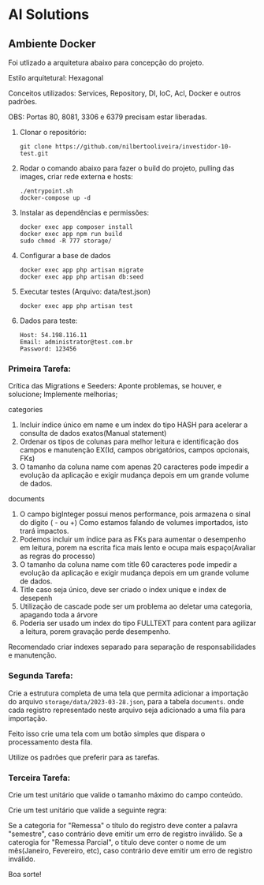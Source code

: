 # AI Solutions

## Ambiente Docker

Foi utlizado a arquitetura abaixo para concepção do projeto.


Estilo arquitetural: Hexagonal

Conceitos utilizados: Services, Repository, DI, IoC, Acl, Docker e outros padrões.

OBS: Portas 80, 8081, 3306 e 6379 precisam estar liberadas.

1. Clonar o repositório:
     ```
    git clone https://github.com/nilbertooliveira/investidor-10-test.git
     ```

2. Rodar o comando abaixo para fazer o build do projeto, pulling das images, criar rede externa e hosts:
   ```
   ./entrypoint.sh 
   docker-compose up -d
   ```
3. Instalar as dependências e permissões:
    ```
    docker exec app composer install
    docker exec app npm run build
    sudo chmod -R 777 storage/
    ```

4. Configurar a base de dados
    ```
    docker exec app php artisan migrate
    docker exec app php artisan db:seed
    ```
5. Executar testes  (Arquivo: data/test.json)
    ```
   docker exec app php artisan test
    ```

6. Dados para teste:
    ```
    Host: 54.198.116.11
    Email: administrator@test.com.br
    Password: 123456
    ```


### Primeira Tarefa:

Crítica das Migrations e Seeders: Aponte problemas, se houver, e solucione; Implemente melhorias;

categories
1) Incluir índice único em name e um index do tipo HASH para acelerar a consulta de dados exatos(Manual statement)
2) Ordenar os tipos de colunas para melhor leitura e identificação dos campos e manutenção EX(Id, campos obrigatórios, campos opcionais, FKs)
3) O tamanho da coluna name com apenas 20 caracteres pode impedir a evolução da aplicação e exigir mudança depois em um grande volume de dados.

documents

1) O campo bigInteger  possui menos performance, pois armazena o sinal do dígito ( - ou +)
   Como estamos falando de volumes importados, isto trará impactos.
2) Podemos incluir um índice para as FKs para aumentar o desempenho em leitura, porem na escrita fica mais lento e ocupa mais espaço(Avaliar as regras do processo)
3) O tamanho da coluna name com title 60 caracteres pode impedir a evolução da aplicação e exigir mudança depois em um grande volume de dados.
4) Title caso seja único, deve ser criado o index unique e index de desepenh
5) Utilização de cascade pode ser um problema ao deletar uma categoria, apagando toda a árvore
6) Poderia ser usado um index do tipo FULLTEXT para content para agilizar a leitura, porem gravação perde desempenho.

Recomendado criar indexes separado para separação de responsabilidades e manutenção.

### Segunda Tarefa:

Crie a estrutura completa de uma tela que permita adicionar a importação do arquivo `storage/data/2023-03-28.json`, para a tabela `documents`. onde cada registro representado neste arquivo seja adicionado a uma fila para importação.

Feito isso crie uma tela com um botão simples que dispara o processamento desta fila.

Utilize os padrões que preferir para as tarefas.

### Terceira Tarefa:

Crie um test unitário que valide o tamanho máximo do campo conteúdo.

Crie um test unitário que valide a seguinte regra:

Se a categoria for "Remessa" o título do registro deve conter a palavra "semestre", caso contrário deve emitir um erro de registro inválido.
Se a caterogia for "Remessa Parcial", o titulo deve conter o nome de um mês(Janeiro, Fevereiro, etc), caso contrário deve emitir um erro de registro inválido.


Boa sorte!
